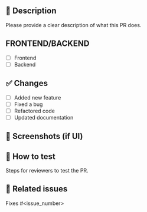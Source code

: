 ## 📝 Description
Please provide a clear description of what this PR does.

## FRONTEND/BACKEND
- [ ] Frontend
- [ ] Backend

## ✅ Changes
- [ ] Added new feature
- [ ] Fixed a bug
- [ ] Refactored code
- [ ] Updated documentation

## 📸 Screenshots (if UI)
<!-- Add before/after screenshots -->

## 🧪 How to test
Steps for reviewers to test the PR.

## 🚀 Related issues
Fixes #<issue_number>
